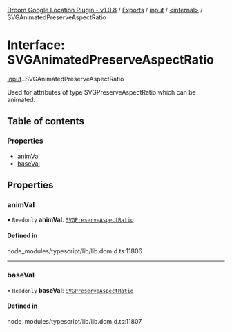 [Droom Google Location Plugin - v1.0.8](../README.md) / [Exports](../modules.md) / [input](../modules/input.md) / [<internal\>](../modules/input._internal_.md) / SVGAnimatedPreserveAspectRatio

# Interface: SVGAnimatedPreserveAspectRatio

[input](../modules/input.md).[<internal>](../modules/input._internal_.md).SVGAnimatedPreserveAspectRatio

Used for attributes of type SVGPreserveAspectRatio which can be animated.

## Table of contents

### Properties

- [animVal](input._internal_.SVGAnimatedPreserveAspectRatio.md#animval)
- [baseVal](input._internal_.SVGAnimatedPreserveAspectRatio.md#baseval)

## Properties

### animVal

• `Readonly` **animVal**: [`SVGPreserveAspectRatio`](../modules/input._internal_.md#svgpreserveaspectratio)

#### Defined in

node_modules/typescript/lib/lib.dom.d.ts:11806

___

### baseVal

• `Readonly` **baseVal**: [`SVGPreserveAspectRatio`](../modules/input._internal_.md#svgpreserveaspectratio)

#### Defined in

node_modules/typescript/lib/lib.dom.d.ts:11807
